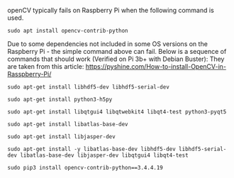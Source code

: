 

openCV typically fails on Raspberry Pi when the following command is used.

```
sudo apt install opencv-contrib-python
```


Due to some dependencies not included in some OS versions on the Raspberry Pi - the simple command above can fail. Below is a sequence of commands that should work
(Verified on Pi 3b+ with Debian Buster):
They are taken from this article:  https://pyshine.com/How-to-install-OpenCV-in-Rasspberry-Pi/

```
sudo apt-get install libhdf5-dev libhdf5-serial-dev

sudo apt-get install python3-h5py

sudo apt-get install libqtgui4 libqtwebkit4 libqt4-test python3-pyqt5

sudo apt-get install libatlas-base-dev

sudo apt-get install libjasper-dev

sudo apt-get install -y libatlas-base-dev libhdf5-dev libhdf5-serial-dev libatlas-base-dev libjasper-dev libqtgui4 libqt4-test

sudo pip3 install opencv-contrib-python==3.4.4.19
```

